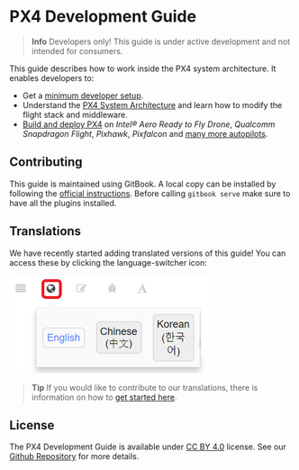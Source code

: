 # PX4 Development Guide

> **Info** Developers only! This guide is under active development and not intended for consumers.

This guide describes how to work inside the PX4 system architecture. It enables developers to:

* Get a [minimum developer setup](en/setup/config_initial.md).
* Understand the [PX4 System Architecture](en/concept/architecture.md) and learn how to modify the flight stack and middleware.
* [Build and deploy PX4](en/setup/building_px4.md) on _Intel® Aero Ready to Fly Drone_, _Qualcomm Snapdragon Flight_, _Pixhawk_, _Pixfalcon_ and [many more autopilots](https://docs.px4.io/en/flight_controller/).

## Contributing

This guide is maintained using GitBook. A local copy can be installed by following the [official instructions](https://toolchain.gitbook.com/setup.html). Before calling `gitbook serve` make sure to have all the plugins installed.

## Translations

We have recently started adding translated versions of this guide! You can access these by clicking the language-switcher icon:

![Gitbook Language Selector](assets/gitbook/gitbook_language_selector.png)

> **Tip** If you would like to contribute to our translations, there is information on how to [get started here](https://github.com/PX4/px4_user_guide#translation).

## License

The PX4 Development Guide is available under [CC BY 4.0](https://creativecommons.org/licenses/by/4.0/) license. See our [Github Repository](https://github.com/PX4/Devguide) for more details.
